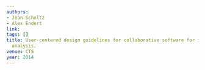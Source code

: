```yaml
---
authors:
- Jean Scholtz
- Alex Endert
link:
tags: []
title: User-centered design guidelines for collaborative software for intelligence
  analysis.
venue: CTS
year: 2014
---
```

